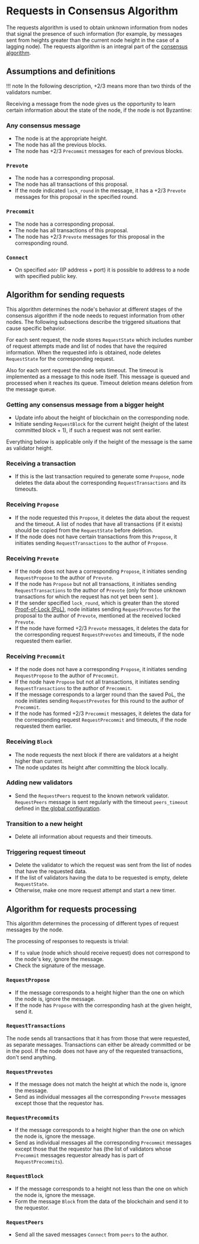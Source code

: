 # Requests in Consensus Algorithm

The requests algorithm is used to obtain unknown information from nodes that
signal the presence of such information (for example, by messages sent from
heights greater than the current node height in the case of a lagging node). The
requests algorithm is an integral part of the [consensus algorithm](consensus.md).

## Assumptions and definitions

!!! note
    In the following description, +2/3 means more than two thirds of the
    validators number.

Receiving a message from the node gives us the opportunity to learn certain
information about the state of the node, if the node is not Byzantine:

### Any consensus message

- The node is at the appropriate height.
- The node has all the previous blocks.
- The node has +2/3 `Precommit` messages for each of previous blocks.

### `Prevote`

- The node has a corresponding proposal.
- The node has all transactions of this proposal.
- If the node indicated `lock_round` in the message, it has a +2/3 `Prevote`
  messages for this proposal in the specified round.

### `Precommit`

- The node has a corresponding proposal.
- The node has all transactions of this proposal.
- The node has +2/3 `Prevote` messages for this proposal in the corresponding round.

### `Connect`

- On specified `addr` (IP address + port) it is possible to address to a node
  with specified public key.

## Algorithm for sending requests

This algorithm determines the node's behavior at different stages of the
consensus algorithm if the node needs to request information from other nodes.
The following subsections describe the triggered situations that cause specific
behavior.

For each sent request, the node stores `RequestState` which includes number of
request attempts made and list of nodes that have the required information. When
the requested info is obtained, node deletes `RequestState` for the corresponding
request.

Also for each sent request the node sets timeout. The timeout is
implemented as a message to this node itself. This message is queued and
processed when it reaches its queue. Timeout deletion means deletion from the
message queue.

### Getting any consensus message from a bigger height

- Update info about the height of blockchain on the corresponding node.
- Initiate sending `RequestBlock` for the current height (height of the latest
  committed block + 1), if such a request was not sent earlier.

Everything below is applicable only if the height of the message is the same as
validator height.

### Receiving a transaction

- If this is the last transaction required to generate some `Propose`, node
  deletes the data about the corresponding `RequestTransactions` and its timeouts.

### Receiving `Propose`

- If the node requested this `Propose`, it deletes the data about the request
  and the timeout. A list of nodes that have all transactions (if it exists)
  should be copied from the `RequestState` before deletion.
- If the node does not have certain transactions from this `Propose`, it
  initiates sending `RequestTransactions` to the author of `Propose`.

### Receiving `Prevote`

- If the node does not have a corresponding `Propose`, it initiates sending
  `RequestPropose` to the author of `Prevote`.
- If the node has `Propose` but not all transactions, it initiates sending
  `RequestTransactions` to the author of `Prevote` (only for those unknown
  transactions for which the request has not yet been sent ).
- If the sender specified `lock_round`, which is greater than the stored  
  [Proof-of-Lock (PoL)](consensus-details.md#definitions), node initiates sending
  `RequestPrevotes` for the proposal to the author of `Prevote`, mentioned at the
  received locked `Prevote`.
- If the node have formed +2/3 `Prevote` messages, it deletes the data for the
  corresponding request `RequestPrevotes` and timeouts, if the node requested
  them earlier.

### Receiving `Precommit`

- If the node does not have a corresponding `Propose`, it initiates sending
  `RequestPropose` to the author of `Precommit`.
- If the node have `Propose` but not all transactions, it initiates sending
  `RequestTransactions` to the author of `Precommit`.
- If the message corresponds to a larger round than the saved PoL, the node
  initiates sending `RequestPrevotes` for this round to the author of `Precommit`.
- If the node has formed +2/3 `Precommit` messages, it deletes the data for the
  corresponding request `RequestPrecommit` and timeouts, if the node requested
  them earlier.

### Receiving `Block`

- The node requests the next block if there are validators at a height higher
  than current.
- The node updates its height after committing the block locally.

### Adding new validators

- Send the `RequestPeers` request to the known network validator. `RequestPeers`
  message is sent regularly with the timeout `peers_timeout` defined in [the global
  configuration](../../architecture/configuration.md#global-parameters).

### Transition to a new height

- Delete all information about requests and their timeouts.

### Triggering request timeout

- Delete the validator to which the request was sent from the list of nodes that
  have the requested data.
- If the list of validators having the data to be requested is empty, delete
  `RequestState`.
- Otherwise, make one more request attempt and start a new timer.

## Algorithm for requests processing

This algorithm determines the processing of different types of request messages
by the node.

The processing of responses to requests is trivial:

- If `to` value (node which should receive request) does not correspond to the
  node's key, ignore the message.
- Check the signature of the message.

### `RequestPropose`

- If the message corresponds to a height higher than the one on which the node
  is, ignore the message.
- If the node has `Propose` with the corresponding hash at the given height,
  send it.

### `RequestTransactions`

The node sends all transactions that it has from those that were requested, as
separate messages. Transactions can either be already committed or be in the
pool. If the node does not have any of the requested transactions, don't send
anything.

### `RequestPrevotes`

- If the message does not match the height at which the node is, ignore the
  message.
- Send as individual messages all the corresponding `Prevote` messages except
  those that the requestor has.

### `RequestPrecommits`

- If the message corresponds to a height higher than the one on which the node
  is, ignore the message.
- Send as individual messages all the corresponding `Precommit` messages except
  those that the requestor has (the list of validators whose `Precommit` messages
  requestor already has is part of `RequestPrecommits`).

### `RequestBlock`

- If the message corresponds to a height not less than the one on which the node
  is, ignore the message.
- Form the message `Block` from the data of the blockchain and send it to the
  requestor.

### `RequestPeers`

- Send all the saved messages `Connect` from `peers` to the author.
